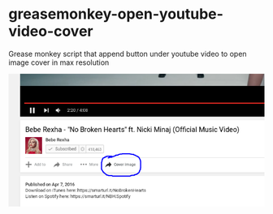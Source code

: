 # greasemonkey-open-youtube-video-cover
Grease monkey script that append button under youtube video to open image cover in max resolution

![alt tag](https://raw.githubusercontent.com/orlov0562/greasemonkey-open-youtube-video-cover/master/youtube-open-cover-btn.png)
